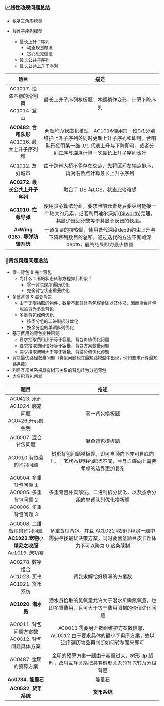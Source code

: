 ### 📈线性动规问题总结

- 数字三角形模型

- 线性子序列模型

  - 最长上升子序列
    - 动态规划做法
    - 贪心思想做法
  - 最长公共子序列
  - 最长公共上升子序列




|                          题目                          |                             描述                             |
| :----------------------------------------------------: | :----------------------------------------------------------: |
|     AC1017. 怪盗基德的滑翔翼<br/>AC1014. 登山<br/>     |       最长上升子序列模板题，本题稍作变形，计算下降序列       |
| **AC0482. 合唱队形**<br/>AC1016. 最大上升子序列和<br/> | 两题均为状态机模型，AC1016使用某一维0/1分别维护上升子序列的同时更新上升子序列和即可，合唱队形使用某一维 0/1 代表上升与下降即可，或者分别正序与逆序计算一次最长上升子序列也行 |
|                    AC1012. 友好城市                    | 由于跨岸大桥不得存在交点，先将区间左端点排序，再对右断点计算最长上升子序列 |
|             **AC0272. 最长公共上升子序列**             |                融合了 LIS 与LCS，状态比较难想                |
|                  **AC1010. 拦截导弹**                  | 使用贪心算法分组，要求当前元素身后要尽可能接一个较大的元素，或者利用迪尔沃斯([Dilworth](http://lam8da.github.io/2010/03/17/dilworth-theorem-about-chain-and-anti-chain/))定理，其最少链划分数等于其最长反链的长度。 |
|             **AcWing 0187. 导弹防御系统**              | 一道复杂的搜索题，使用迭代深度depth约束上升与下降序列数目的总和，通过迭代的方法不断加深depth，最终结果即为最少数量 |



### 🎒背包问题问题总结

- 零一背包 & 完全背包
  - 为什么二者的状态转移方程如此相似？
    - 零一背包逆序遍历优化
    - 完全背包状态重叠优化
- 多重背包 & 混合背包
  - 由于无限拾取的物件，数量不超过体背包容量除以其体积，因而混合背包能被转为多重背包
  - 多重背包如何优化
    - 按类分组的二进制拆分优化
    - 按余分组的单调队列优化
- 基于费用的背包变种问题
  - 要求拾取费用小于等于容量，背包价值优化问题
  - 要求拾取费用恰好等于容量，背包方案数量问题
  - 要求拾取费用大于等于容量，背包价值优化问题
- 背包最优路径数量问题（类似问题也在最短路模型中出现，例如要求计算最短路条数）
- 利用互斥关系把具有树形关系的背包转为分组背包
- 大容积背包问题

|                             题目                             |                             描述                             |
| :----------------------------------------------------------: | :----------------------------------------------------------: |
| AC0423. 采药<br/>AC1024. 装箱问题<br/>AC0426.开心的金明<br/> |                        零一背包模板题                        |
|                  AC0007. 混合背包问题<br/>                   |                        混合背包模板题                        |
|                 AC0010.有依赖的背包问题<br/>                 | 树形背包问题模板题，即可自顶向下亦可自底向上，二者状态转移的起点不同，并且自底向上需要考虑的边界更加复杂 |
| AC0004. 多重背包问题 1<br/>AC0005. 多重背包问题 2<br/>AC0006. 多重背包问题 3<br/> | 多重背包朴素解法、二进制拆分优化，以及按余分组的单调队列优化模板题 |
| AC0008. 二维费用的背包问题<br/>**AC1022.宠物小精灵之收服**<br/>Ac1019. 庆功宴<br/> | 多重费用背包，并且 AC1022 收服小精灵一题中需要寻找最优决策方案，同时要留意题目皮卡丘体力不可以降为 0 这条限制 |
| AC0278. 数字组合<br/>AC1023. 买书<br/>AC1021. 货币系统<br/>  |                   背包求解恰好填满的方案数                   |
|                      **AC1020. 潜水员**                      | 潜水员拾取的氮氧量允许大于潜水所需氮氧量，也即多重费用，且可大于等于费用限制的价值优化问题 |
|   AC0011. 背包问题方案数<br/>AC0012. 背包问题具体方案<br/>   | AC0011 需要另开数组维护方案数信息，AC0012 由于要求具体的最小字典序方案，故以逆序遍历物品再判断如何转移而来即可 |
|                    AC0487. 金明的预算方案                    | 金明的预算方案一题由于容量过大，树形 dp 超时，故用互斥关系把具有树形关系的背包转为分组背包 |
|                      **Ac0734. 能量石**                      |                            能量石                            |
|                     **AC0532. 货币系统**                     |                         **货币系统**                         |

